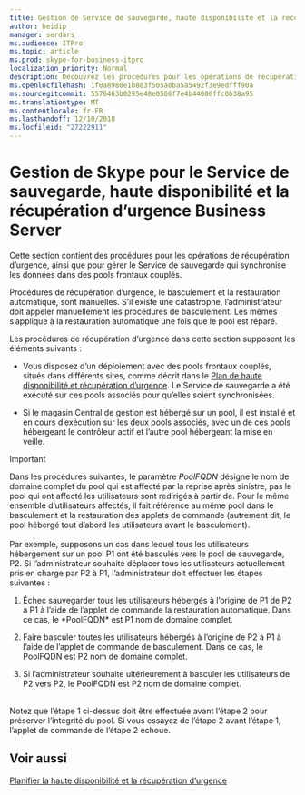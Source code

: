 ```yaml
---
title: Gestion de Service de sauvegarde, haute disponibilité et la récupération d’urgence
author: heidip
manager: serdars
ms.audience: ITPro
ms.topic: article
ms.prod: skype-for-business-itpro
localization_priority: Normal
description: Découvrez les procédures pour les opérations de récupération d’urgence, ainsi que pour gérer le Service de sauvegarde qui synchronise les données dans des pools frontaux couplés.
ms.openlocfilehash: 1f0a8980e1b883f505a0ba5a5492f3e9edfff90a
ms.sourcegitcommit: 5576463b0295e48e0506f7e4b44006ffc0b38a95
ms.translationtype: MT
ms.contentlocale: fr-FR
ms.lasthandoff: 12/10/2018
ms.locfileid: "27222911"
---
```

# <a name="managing-skype-for-business-server-disaster-recovery-high-availability-and-backup-service"></a>Gestion de Skype pour le Service de sauvegarde, haute disponibilité et la récupération d’urgence Business Server

Cette section contient des procédures pour les opérations de récupération d’urgence, ainsi que pour gérer le Service de sauvegarde qui synchronise les données dans des pools frontaux couplés.

Procédures de récupération d’urgence, le basculement et la restauration automatique, sont manuelles. S’il existe une catastrophe, l’administrateur doit appeler manuellement les procédures de basculement. Les mêmes s’applique à la restauration automatique une fois que le pool est réparé.

Les procédures de récupération d’urgence dans cette section supposent les éléments suivants :

  - Vous disposez d’un déploiement avec des pools frontaux couplés, situés dans différents sites, comme décrit dans le [Plan de haute disponibilité et récupération d’urgence](../../plan-your-deployment/high-availability-and-disaster-recovery/high-availability-and-disaster-recovery.md). Le Service de sauvegarde a été exécuté sur ces pools associés pour qu’elles soient synchronisées.

  - Si le magasin Central de gestion est hébergé sur un pool, il est installé et en cours d’exécution sur les deux pools associés, avec un de ces pools hébergeant le contrôleur actif et l’autre pool hébergeant la mise en veille.

> [!IMPORTANT]
> Dans les procédures suivantes, le paramètre *PoolFQDN* désigne le nom de domaine complet du pool qui est affecté par la reprise après sinistre, pas le pool qui ont affecté les utilisateurs sont redirigés à partir de. Pour le même ensemble d’utilisateurs affectés, il fait référence au même pool dans le basculement et la restauration des applets de commande (autrement dit, le pool hébergé tout d’abord les utilisateurs avant le basculement).<BR><br>Par exemple, supposons un cas dans lequel tous les utilisateurs hébergement sur un pool P1 ont été basculés vers le pool de sauvegarde, P2. Si l’administrateur souhaite déplacer tous les utilisateurs actuellement pris en charge par P2 à P1, l’administrateur doit effectuer les étapes suivantes : 
> <OL>
> <LI>
> <P>Échec sauvegarder tous les utilisateurs hébergés à l’origine de P1 de P2 à P1 à l’aide de l’applet de commande la restauration automatique. Dans ce cas, le *PoolFQDN* est P1 nom de domaine complet.</P>
> <LI>
> <P>Faire basculer toutes les utilisateurs hébergés à l’origine de P2 à P1 à l’aide de l’applet de commande de basculement. Dans ce cas, le PoolFQDN est P2 nom de domaine complet.</P>
> <LI>
> <P>Si l’administrateur souhaite ultérieurement à basculer les utilisateurs de P2 vers P2, le PoolFQDN est P2 nom de domaine complet.</P></LI></OL><br>Notez que l’étape 1 ci-dessus doit être effectuée avant l’étape 2 pour préserver l’intégrité du pool. Si vous essayez de l’étape 2 avant l’étape 1, l’applet de commande de l’étape 2 échoue.


## <a name="see-also"></a>Voir aussi

[Planifier la haute disponibilité et la récupération d’urgence](../../plan-your-deployment/high-availability-and-disaster-recovery/high-availability-and-disaster-recovery.md) 
  
